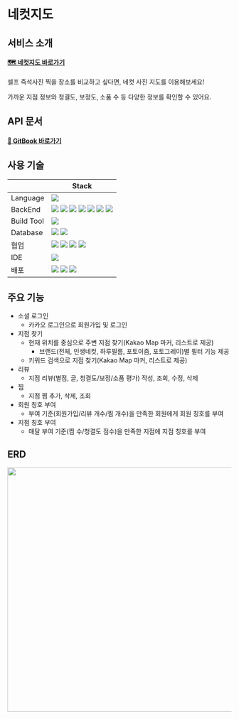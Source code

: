 # 네컷지도

##  서비스 소개
<h4> <a href="https://photosmap.vercel.app/home">🗺 네컷지도 바로가기</a> </h4>

셀프 즉석사진 찍을 장소를 비교하고 싶다면, 네컷 사진 지도를 이용해보세요!

가까운 지점 정보와 청결도, 보정도, 소품 수 등 다양한 정보를 확인할 수 있어요.

##  API 문서
<h4><a href="https://four-cut-photos-map.gitbook.io/four-cut-photos-map/">📄 GitBook 바로가기</a></h4>

##  사용 기술
|  | Stack |
|--|--|
|Language | <img src="https://img.shields.io/badge/java 17-007396?style=for-the-badge&logo=java&logoColor=white">|
| BackEnd | <img src="https://img.shields.io/badge/springboot 2.7.7-6DB33F?style=for-the-badge&logo=springboot&logoColor=white"> <img src="https://img.shields.io/badge/spring security-6DB33F?style=for-the-badge&logo=springsecurity&logoColor=white"> <img src="https://img.shields.io/badge/JPA-273347?style=for-the-badge&logoColor=white"> <img src="https://img.shields.io/badge/kakao API-FFCD00?style=for-the-badge&logo=kakao&logoColor=black"> <img src="https://img.shields.io/badge/JWT-000000?style=for-the-badge&logo=jsonwebtokens&logoColor=white"> <img src="https://img.shields.io/badge/junit5-25A162?style=for-the-badge&logo=JUnit5&logoColor=white"> <img src="https://img.shields.io/badge/slf4j-03C75A?style=for-the-badge&logo=slf4j&logoColor=white">|
|Build Tool|<img src="https://img.shields.io/badge/gradle 7.5-02303A?style=for-the-badge&logo=gradle&logoColor=white">|
|Database|<img src="https://img.shields.io/badge/mysql 8.0.25-4479A1?style=for-the-badge&logo=mysql&logoColor=white"> <img src="https://img.shields.io/badge/redis-DC382D?style=for-the-badge&logo=redis&logoColor=white">|
|협업|<img src="https://img.shields.io/badge/git-F05032?style=for-the-badge&logo=git&logoColor=white"> <img src="https://img.shields.io/badge/github-181717?style=for-the-badge&logo=github&logoColor=white"> <img src="https://img.shields.io/badge/GitBook-3884FF?style=for-the-badge&logo=GitBook&logoColor=white"> <img src="https://img.shields.io/badge/notion-000000?style=for-the-badge&logo=notion&logoColor=white">|
|IDE|<img src="https://img.shields.io/badge/intellij idea-000000?style=for-the-badge&logo=IntelliJ IDEA&logoColor=white">|
|배포|<img src="https://img.shields.io/badge/NCP-03C75A?style=for-the-badge&logoColor=white"> <img src="https://img.shields.io/badge/docker-2496ED?style=for-the-badge&logo=docker&logoColor=white"> <img src="https://img.shields.io/badge/githubactions-2088FF?style=for-the-badge&logo=githubactions&logoColor=white">|


##  주요 기능
- 소셜 로그인
    - 카카오 로그인으로 회원가입 및 로그인
- 지점 찾기
    - 현재 위치를 중심으로 주변 지점 찾기(Kakao Map 마커, 리스트로 제공)
        - 브랜드(전체, 인생네컷, 하루필름, 포토이즘, 포토그레이)별 필터 기능 제공
    - 키워드 검색으로 지점 찾기(Kakao Map 마커, 리스트로 제공)
- 리뷰
    - 지점 리뷰(별점, 글, 청결도/보정/소품 평가) 작성, 조회, 수정, 삭제
- 찜
    - 지점 찜 추가, 삭제, 조회
- 회원 칭호 부여
    - 부여 기준(회원가입/리뷰 개수/찜 개수)을 만족한 회원에게 회원 칭호를 부여
- 지점 칭호 부여
    - 매달 부여 기준(찜 수/청결도 점수)을 만족한 지점에 지점 칭호를 부여

## ERD
<img src ="https://user-images.githubusercontent.com/48237976/234591443-813c51ed-c510-4fa2-8754-f2dd432fe7f2.png" width="700" height="550">
